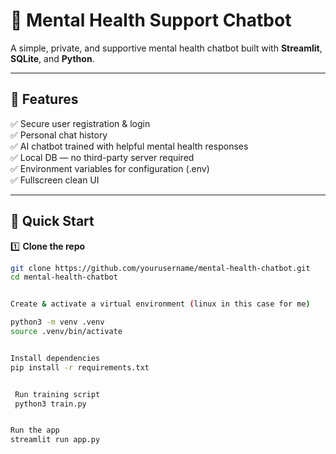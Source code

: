 # 🧘 Mental Health Support Chatbot

A simple, private, and supportive mental health chatbot built with **Streamlit**, **SQLite**, and **Python**.

---

## 📌 Features

✅ Secure user registration & login  
✅ Personal chat history  
✅ AI chatbot trained with helpful mental health responses  
✅ Local DB — no third-party server required  
✅ Environment variables for configuration (.env)  
✅ Fullscreen clean UI  

---

## 🚀 Quick Start

1️⃣ **Clone the repo**  
```bash
git clone https://github.com/yourusername/mental-health-chatbot.git
cd mental-health-chatbot


Create & activate a virtual environment (linux in this case for me)

python3 -m venv .venv
source .venv/bin/activate


Install dependencies
pip install -r requirements.txt


 Run training script
 python3 train.py


Run the app
streamlit run app.py
